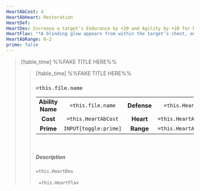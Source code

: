 ```yaml
---
HeartAbCost: 4
HeartAbHeart: Restoration
HeartDef: 
HeartDes: Increase a target’s Endurance by +20 and Agility by +10 for D4+2 rounds.
HeartFlav: "*A blinding glow appears from within the target’s chest, only to disappear seconds later.*"
HeartAbRange: 0-2
prime: false
---
```


>[!table_time]  %%FAKE TITLE HERE%%
>>[!table_time]  %%FAKE TITLE HERE%%
>>### `=this.file.name`
>>|  | |  |  |
>>|:--------:|:-------:|:-----:|:--------------:|
>>| **Ability Name** | `=this.file.name` | **Defense** | `=this.HeartDef` |
>>| **Cost** | `=this.HeartAbCost` | **Heart** | `=this.HeartAbHeart` |
>>| **Prime** | `INPUT[toggle:prime]` | **Range** | `=this.HeartAbRange` |
>>&nbsp;
>> 
>> ##### Description
>>`=this.HeartDes`
>>
>>&nbsp;
>>`=this.HeartFlav`
>>